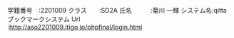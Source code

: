 学籍番号　:2201009
クラス　　:SD2A
氏名　　　:菊川 一輝
システム名:qittaブックマークシステム
Url　　　 :http://aso2201009.itigo.jp/phpfinal/login.html
